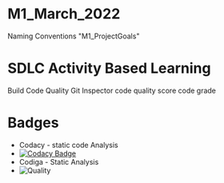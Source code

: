 # M1_March_2022
Naming Conventions "M1_ProjectGoals"

# SDLC Activity Based Learning
Build	Code Quality	Git Inspector	code quality score	code grade



# Badges
* Codacy - static code Analysis
* [![Codacy Badge](https://app.codacy.com/project/badge/Grade/77005bfa50244f4090b3297ad8e0da7d)](https://www.codacy.com/gh/piyushrbobade/M1_March_2022/dashboard?utm_source=github.com&amp;utm_medium=referral&amp;utm_content=piyushrbobade/M1_March_2022&amp;utm_campaign=Badge_Grade)
* Codiga - Static Analysis
* ![Quality](https://api.codiga.io/project/32409/score/svg)
